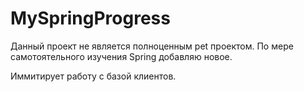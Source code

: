 # MySpringProgress

Данный проект не является полноценным pet проектом. По мере самотоятельного изучения Spring добавляю новое.

Иммитирует работу с базой клиентов.
